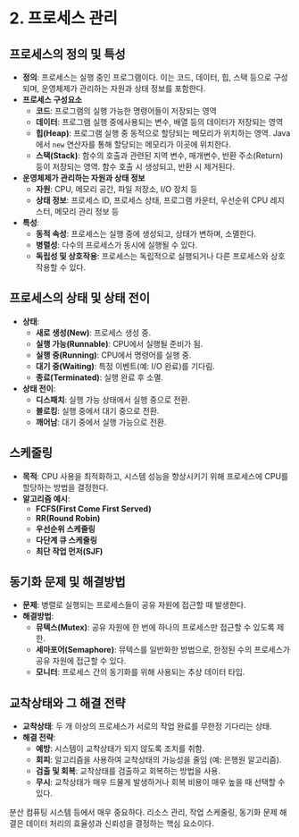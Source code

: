 # 2. 프로세스 관리

## 프로세스의 정의 및 특성

- **정의**: 프로세스는 실행 중인 프로그램이다. 이는 코드, 데이터, 힙, 스택 등으로 구성되며, 운영체제가 관리하는 자원과 상태 정보를 포함한다.
- **프로세스 구성요소**
  - **코드**: 프로그램의 실행 가능한 명령어들이 저장되는 영역
  - **데이터**: 프로그램 실행 중에사용되는 변수, 배열 등의 데이터가 저장되는 영역
  - **힙(Heap)**: 프로그램 실행 중 동적으로 할당되는 메모리가 위치하는 영역. Java에서 `new` 연산자를 통해 할당되는 메모리가 이곳에 위치한다.
  - **스택(Stack)**: 함수의 호출과 관련된 지역 변수, 매개변수, 반환 주소(Return) 등이 저장되는 영역. 함수 호출 시 생성되고, 반환 시 제거된다.
- **운영체제가 관리하는 자원과 상태 정보**
  - **자원**: CPU, 메모리 공간, 파일 저장소, I/O 장치 등
  - **상태 정보**: 프로세스 ID, 프로세스 상태, 프로그램 카운터, 우선순위 CPU 레지스터, 메모리 관리 정보 등
- **특성**:
  - **동적 속성**: 프로세스는 실행 중에 생성되고, 상태가 변하며, 소멸한다.
  - **병렬성**: 다수의 프로세스가 동시에 실행될 수 있다.
  - **독립성 및 상호작용**: 프로세스는 독립적으로 실행되거나 다른 프로세스와 상호작용할 수 있다.

## 프로세스의 상태 및 상태 전이

- **상태**:
  - **새로 생성(New)**: 프로세스 생성 중.
  - **실행 가능(Runnable)**: CPU에서 실행될 준비가 됨.
  - **실행 중(Running)**: CPU에서 명령어를 실행 중.
  - **대기 중(Waiting)**: 특정 이벤트(예: I/O 완료)를 기다림.
  - **종료(Terminated)**: 실행 완료 후 소멸.
- **상태 전이**:
  - **디스패치**: 실행 가능 상태에서 실행 중으로 전환.
  - **블로킹**: 실행 중에서 대기 중으로 전환.
  - **깨어남**: 대기 중에서 실행 가능으로 전환.

## 스케줄링

- **목적**: CPU 사용을 최적화하고, 시스템 성능을 향상시키기 위해 프로세스에 CPU를 할당하는 방법을 결정한다.
- **알고리즘 예시**:
  - **FCFS(First Come First Served)**
  - **RR(Round Robin)**
  - **우선순위 스케줄링**
  - **다단계 큐 스케줄링**
  - **최단 작업 먼저(SJF)**

## 동기화 문제 및 해결방법

- **문제**: 병렬로 실행되는 프로세스들이 공유 자원에 접근할 때 발생한다.
- **해결방법**:
  - **뮤텍스(Mutex)**: 공유 자원에 한 번에 하나의 프로세스만 접근할 수 있도록 제한.
  - **세마포어(Semaphore)**: 뮤텍스를 일반화한 방법으로, 한정된 수의 프로세스가 공유 자원에 접근할 수 있다.
  - **모니터**: 프로세스 간의 동기화를 위해 사용되는 추상 데이터 타입.

## 교착상태와 그 해결 전략

- **교착상태**: 두 개 이상의 프로세스가 서로의 작업 완료를 무한정 기다리는 상태.
- **해결 전략**:
  - **예방**: 시스템이 교착상태가 되지 않도록 조치를 취함.
  - **회피**: 알고리즘을 사용하여 교착상태의 가능성을 줄임 (예: 은행원 알고리즘).
  - **검출 및 회복**: 교착상태를 검출하고 회복하는 방법을 사용.
  - **무시**: 교착상태가 매우 드물게 발생하거나 회복 비용이 매우 높을 때 선택할 수 있다.


분산 컴퓨팅 시스템 등에서 매우 중요하다. 리소스 관리, 작업 스케줄링, 동기화 문제 해결은 데이터 처리의 효율성과 신뢰성을 결정하는 핵심 요소이다.

